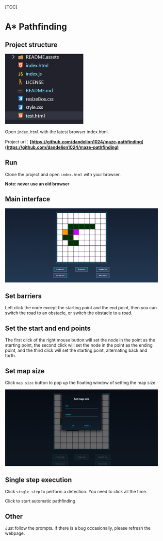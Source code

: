 [TOC]

# A* Pathfinding

## Project structure

![image-20201206232756157](README.assets/0.png)


Open `index.html` with the latest browser index.html.


Project url：**[https://github.com/dandelion1024/maze-pathfinding](https://github.com/dandelion1024/maze-pathfinding)**


## Run

Clone the project and open `index.html` with your browser.

 **Note: never use an old browser** 


## Main interface

![image-20201206232827382](README.assets/1.png)



## Set barriers

Left click the node except the starting point and the end point, then you can switch the road to an obstacle, or switch the obstacle to a road.


## Set the start and end points

The first click of the right mouse button will set the node in the point as the starting point, the second click will set the node in the point as the ending point, and the third click will set the starting point, alternating back and forth.


## Set map size

Click `map size` button to pop up the floating window of setting the map size.


![image-20201206233553230](README.assets/2.png)


## Single step execution

Click `single step` to perform a detection. You need to click all the time.

Click to start automatic pathfinding.

## Other

Just follow the prompts. If there is a bug occasionally, please refresh the webpage.